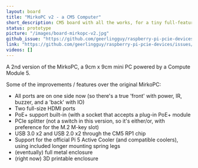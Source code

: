 ```yaml
---
layout: board
title: "MirkoPC v2 - a CM5 Computer"
short_description: CM5 board with all the works, for a tiny full-featured computer.
status: prototype
picture: "/images/board-mirkopc-v2.jpg"
github_issue: "https://github.com/geerlingguy/raspberry-pi-pcie-devices/issues/727"
link: "https://github.com/geerlingguy/raspberry-pi-pcie-devices/issues/727"
videos: []
---
```

A 2nd version of the MirkoPC, a 9cm x 9cm mini PC powered by a Compute Module 5.

Some of the improvements / features over the original MirkoPC:

  - All ports are on one side now (so there's a true 'front' with power, IR, buzzer, and a 'back' with IO)
  - Two full-size HDMI ports
  - PoE+ support built-in (with a socket that accepts a plug-in PoE+ module
  - PCIe splitter (not a switch in this version, so it's either/or, with preference for the M.2 M-key slot)
  - USB 3.0 x2 and USB 2.0 x2 through the CM5 RP1 chip
  - Support for the official Pi 5 Active Cooler (and compatible coolers), using included longer mounting spring legs
  - (eventually) full metal enclosure
  - (right now) 3D printable enclosure

